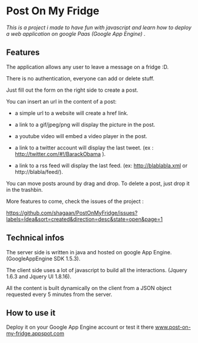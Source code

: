 # Post On My Fridge

*This is a project i made to have fun with javascript and learn how to deploy a web application on google Paas (Google App Engine) .*

## Features 

The application allows any user to leave a message on a fridge :D.

There is no authentication, everyone can add or delete stuff.

Just fill out the form on the right side to create a post.

You can insert an url in the content of a post:

* a simple url to a website will create a href link.

* a link to a gif/jpeg/png will display the picture in the post.

* a youtube video will embed a video player in the post.

* a link to a twitter account will display the last tweet. (ex : http://twitter.com/#!/BarackObama ).

* a link to a rss feed will display the last feed. (ex: http://blablabla.xml or http://blabla/feed/).

You can move posts around by drag and drop. To delete a post, just drop it in the trashbin.   

More features to come, check the issues of the project :

https://github.com/shagaan/PostOnMyFridge/issues?labels=Idea&sort=created&direction=desc&state=open&page=1

## Technical infos

The server side is written in java and hosted on google App Engine. (GoogleAppEngine SDK 1.5.3).

The client side uses a lot of javascript to build all the  interactions. (Jquery 1.6.3  and Jquery UI 1.8.16).

All the content is built dynamically on the client from a JSON object requested every 5 minutes from the server.

## How to use it

Deploy it on your Google App Engine account or test it there www.post-on-my-fridge.appspot.com
